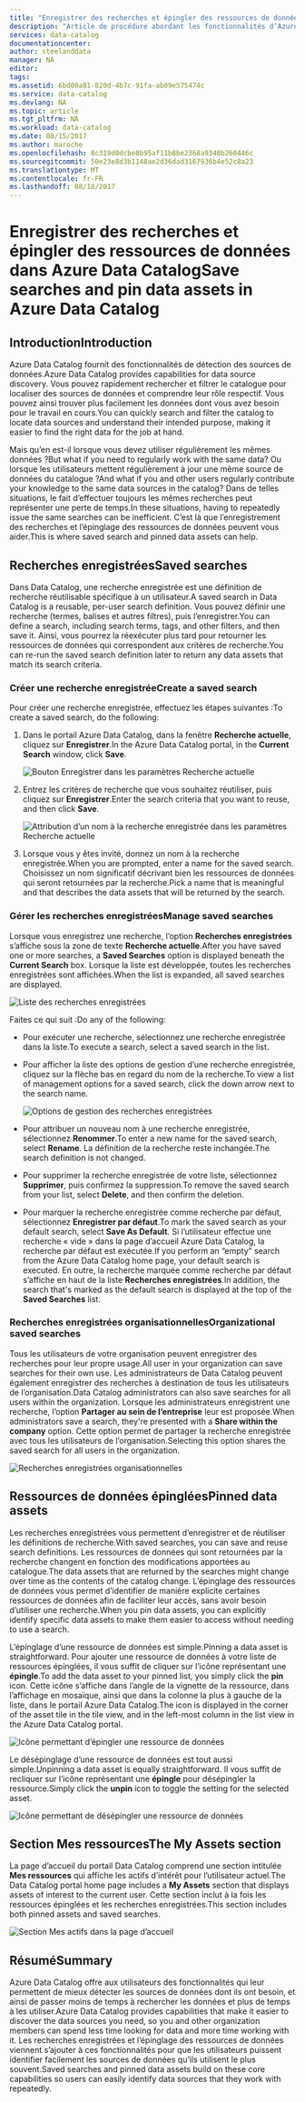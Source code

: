 ```yaml
---
title: "Enregistrer des recherches et épingler des ressources de données dans Azure Data Catalog | Microsoft Docs"
description: "Article de procédure abordant les fonctionnalités d’Azure Data Catalog permettant d’enregistrer des sources de données et des ressources de données en vue d’une utilisation ultérieure."
services: data-catalog
documentationcenter: 
author: steelanddata
manager: NA
editor: 
tags: 
ms.assetid: 6bd00a81-820d-4b7c-91fa-ab09e575474c
ms.service: data-catalog
ms.devlang: NA
ms.topic: article
ms.tgt_pltfrm: NA
ms.workload: data-catalog
ms.date: 08/15/2017
ms.author: maroche
ms.openlocfilehash: 8c319d0dcbe8b95af11b8be2368a9348b260446c
ms.sourcegitcommit: 50e23e8d3b1148ae2d36dad3167936b4e52c8a23
ms.translationtype: MT
ms.contentlocale: fr-FR
ms.lasthandoff: 08/18/2017
---
```

# <a name="save-searches-and-pin-data-assets-in-azure-data-catalog"></a><span data-ttu-id="d097a-103">Enregistrer des recherches et épingler des ressources de données dans Azure Data Catalog</span><span class="sxs-lookup"><span data-stu-id="d097a-103">Save searches and pin data assets in Azure Data Catalog</span></span>
## <a name="introduction"></a><span data-ttu-id="d097a-104">Introduction</span><span class="sxs-lookup"><span data-stu-id="d097a-104">Introduction</span></span>
<span data-ttu-id="d097a-105">Azure Data Catalog fournit des fonctionnalités de détection des sources de données.</span><span class="sxs-lookup"><span data-stu-id="d097a-105">Azure Data Catalog provides capabilities for data source discovery.</span></span> <span data-ttu-id="d097a-106">Vous pouvez rapidement rechercher et filtrer le catalogue pour localiser des sources de données et comprendre leur rôle respectif. Vous pouvez ainsi trouver plus facilement les données dont vous avez besoin pour le travail en cours.</span><span class="sxs-lookup"><span data-stu-id="d097a-106">You can quickly search and filter the catalog to locate data sources and understand their intended purpose, making it easier to find the right data for the job at hand.</span></span>

<span data-ttu-id="d097a-107">Mais qu’en est-il lorsque vous devez utiliser régulièrement les mêmes données ?</span><span class="sxs-lookup"><span data-stu-id="d097a-107">But what if you need to regularly work with the same data?</span></span> <span data-ttu-id="d097a-108">Ou lorsque les utilisateurs mettent régulièrement à jour une même source de données du catalogue ?</span><span class="sxs-lookup"><span data-stu-id="d097a-108">And what if you and other users regularly contribute your knowledge to the same data sources in the catalog?</span></span> <span data-ttu-id="d097a-109">Dans de telles situations, le fait d’effectuer toujours les mêmes recherches peut représenter une perte de temps.</span><span class="sxs-lookup"><span data-stu-id="d097a-109">In these situations, having to repeatedly issue the same searches can be inefficient.</span></span> <span data-ttu-id="d097a-110">C’est là que l’enregistrement des recherches et l’épinglage des ressources de données peuvent vous aider.</span><span class="sxs-lookup"><span data-stu-id="d097a-110">This is where saved search and pinned data assets can help.</span></span>

## <a name="saved-searches"></a><span data-ttu-id="d097a-111">Recherches enregistrées</span><span class="sxs-lookup"><span data-stu-id="d097a-111">Saved searches</span></span>
<span data-ttu-id="d097a-112">Dans Data Catalog, une recherche enregistrée est une définition de recherche réutilisable spécifique à un utilisateur.</span><span class="sxs-lookup"><span data-stu-id="d097a-112">A saved search in Data Catalog is a reusable, per-user search definition.</span></span> <span data-ttu-id="d097a-113">Vous pouvez définir une recherche (termes, balises et autres filtres), puis l’enregistrer.</span><span class="sxs-lookup"><span data-stu-id="d097a-113">You can define a search, including search terms, tags, and other filters, and then save it.</span></span> <span data-ttu-id="d097a-114">Ainsi, vous pourrez la réexécuter plus tard pour retourner les ressources de données qui correspondent aux critères de recherche.</span><span class="sxs-lookup"><span data-stu-id="d097a-114">You can re-run the saved search definition later to return any data assets that match its search criteria.</span></span>

### <a name="create-a-saved-search"></a><span data-ttu-id="d097a-115">Créer une recherche enregistrée</span><span class="sxs-lookup"><span data-stu-id="d097a-115">Create a saved search</span></span>
<span data-ttu-id="d097a-116">Pour créer une recherche enregistrée, effectuez les étapes suivantes :</span><span class="sxs-lookup"><span data-stu-id="d097a-116">To create a saved search, do the following:</span></span>
1. <span data-ttu-id="d097a-117">Dans le portail Azure Data Catalog, dans la fenêtre **Recherche actuelle**, cliquez sur **Enregistrer**.</span><span class="sxs-lookup"><span data-stu-id="d097a-117">In the Azure Data Catalog portal, in the **Current Search** window, click **Save**.</span></span> 

    ![Bouton Enregistrer dans les paramètres Recherche actuelle](./media/data-catalog-how-to-save-pin/01-save-option.png) 

2. <span data-ttu-id="d097a-119">Entrez les critères de recherche que vous souhaitez réutiliser, puis cliquez sur **Enregistrer**.</span><span class="sxs-lookup"><span data-stu-id="d097a-119">Enter the search criteria that you want to reuse, and then click **Save**.</span></span>

    ![Attribution d’un nom à la recherche enregistrée dans les paramètres Recherche actuelle](./media/data-catalog-how-to-save-pin/02-name.png)

3. <span data-ttu-id="d097a-121">Lorsque vous y êtes invité, donnez un nom à la recherche enregistrée.</span><span class="sxs-lookup"><span data-stu-id="d097a-121">When you are prompted, enter a name for the saved search.</span></span> <span data-ttu-id="d097a-122">Choisissez un nom significatif décrivant bien les ressources de données qui seront retournées par la recherche.</span><span class="sxs-lookup"><span data-stu-id="d097a-122">Pick a name that is meaningful and that describes the data assets that will be returned by the search.</span></span>

### <a name="manage-saved-searches"></a><span data-ttu-id="d097a-123">Gérer les recherches enregistrées</span><span class="sxs-lookup"><span data-stu-id="d097a-123">Manage saved searches</span></span>
<span data-ttu-id="d097a-124">Lorsque vous enregistrez une recherche, l’option **Recherches enregistrées** s’affiche sous la zone de texte **Recherche actuelle**.</span><span class="sxs-lookup"><span data-stu-id="d097a-124">After you have saved one or more searches, a **Saved Searches** option is displayed beneath the **Current Search** box.</span></span> <span data-ttu-id="d097a-125">Lorsque la liste est développée, toutes les recherches enregistrées sont affichées.</span><span class="sxs-lookup"><span data-stu-id="d097a-125">When the list is expanded, all saved searches are displayed.</span></span>

 ![Liste des recherches enregistrées](./media/data-catalog-how-to-save-pin/03-list.png)

<span data-ttu-id="d097a-127">Faites ce qui suit :</span><span class="sxs-lookup"><span data-stu-id="d097a-127">Do any of the following:</span></span>

* <span data-ttu-id="d097a-128">Pour exécuter une recherche, sélectionnez une recherche enregistrée dans la liste.</span><span class="sxs-lookup"><span data-stu-id="d097a-128">To execute a search, select a saved search in the list.</span></span>

* <span data-ttu-id="d097a-129">Pour afficher la liste des options de gestion d’une recherche enregistrée, cliquez sur la flèche bas en regard du nom de la recherche.</span><span class="sxs-lookup"><span data-stu-id="d097a-129">To view a list of management options for a saved search, click the down arrow next to the search name.</span></span>

    ![Options de gestion des recherches enregistrées](./media/data-catalog-how-to-save-pin/04-managing.png)

* <span data-ttu-id="d097a-131">Pour attribuer un nouveau nom à une recherche enregistrée, sélectionnez **Renommer**.</span><span class="sxs-lookup"><span data-stu-id="d097a-131">To enter a new name for the saved search, select **Rename**.</span></span> <span data-ttu-id="d097a-132">La définition de la recherche reste inchangée.</span><span class="sxs-lookup"><span data-stu-id="d097a-132">The search definition is not changed.</span></span>

* <span data-ttu-id="d097a-133">Pour supprimer la recherche enregistrée de votre liste, sélectionnez **Supprimer**, puis confirmez la suppression.</span><span class="sxs-lookup"><span data-stu-id="d097a-133">To remove the saved search from your list, select **Delete**, and then confirm the deletion.</span></span>

* <span data-ttu-id="d097a-134">Pour marquer la recherche enregistrée comme recherche par défaut, sélectionnez **Enregistrer par défaut**.</span><span class="sxs-lookup"><span data-stu-id="d097a-134">To mark the saved search as your default search, select **Save As Default**.</span></span> <span data-ttu-id="d097a-135">Si l’utilisateur effectue une recherche « vide » dans la page d’accueil Azure Data Catalog, la recherche par défaut est exécutée.</span><span class="sxs-lookup"><span data-stu-id="d097a-135">If you perform an “empty” search from the Azure Data Catalog home page, your default search is executed.</span></span> <span data-ttu-id="d097a-136">En outre, la recherche marquée comme recherche par défaut s’affiche en haut de la liste **Recherches enregistrées**.</span><span class="sxs-lookup"><span data-stu-id="d097a-136">In addition, the search that's marked as the default search is displayed at the top of the **Saved Searches** list.</span></span>

### <a name="organizational-saved-searches"></a><span data-ttu-id="d097a-137">Recherches enregistrées organisationnelles</span><span class="sxs-lookup"><span data-stu-id="d097a-137">Organizational saved searches</span></span>
<span data-ttu-id="d097a-138">Tous les utilisateurs de votre organisation peuvent enregistrer des recherches pour leur propre usage.</span><span class="sxs-lookup"><span data-stu-id="d097a-138">All user in your organization can save searches for their own use.</span></span> <span data-ttu-id="d097a-139">Les administrateurs de Data Catalog peuvent également enregistrer des recherches à destination de tous les utilisateurs de l’organisation.</span><span class="sxs-lookup"><span data-stu-id="d097a-139">Data Catalog administrators can also save searches for all users within the organization.</span></span> <span data-ttu-id="d097a-140">Lorsque les administrateurs enregistrent une recherche, l’option **Partager au sein de l’entreprise** leur est proposée.</span><span class="sxs-lookup"><span data-stu-id="d097a-140">When administrators save a search, they're presented with a **Share within the company** option.</span></span> <span data-ttu-id="d097a-141">Cette option permet de partager la recherche enregistrée avec tous les utilisateurs de l’organisation.</span><span class="sxs-lookup"><span data-stu-id="d097a-141">Selecting this option shares the saved search for all users in the organization.</span></span>

 ![Recherches enregistrées organisationnelles](./media/data-catalog-how-to-save-pin/08-organizational-saved-search.png)

## <a name="pinned-data-assets"></a><span data-ttu-id="d097a-143">Ressources de données épinglées</span><span class="sxs-lookup"><span data-stu-id="d097a-143">Pinned data assets</span></span>
<span data-ttu-id="d097a-144">Les recherches enregistrées vous permettent d’enregistrer et de réutiliser les définitions de recherche.</span><span class="sxs-lookup"><span data-stu-id="d097a-144">With saved searches, you can save and reuse search definitions.</span></span> <span data-ttu-id="d097a-145">Les ressources de données qui sont retournées par la recherche changent en fonction des modifications apportées au catalogue.</span><span class="sxs-lookup"><span data-stu-id="d097a-145">The data assets that are returned by the searches might change over time as the contents of the catalog change.</span></span> <span data-ttu-id="d097a-146">L’épinglage des ressources de données vous permet d’identifier de manière explicite certaines ressources de données afin de faciliter leur accès, sans avoir besoin d’utiliser une recherche.</span><span class="sxs-lookup"><span data-stu-id="d097a-146">When you pin data assets, you can explicitly identify specific data assets to make them easier to access without needing to use a search.</span></span>

<span data-ttu-id="d097a-147">L’épinglage d’une ressource de données est simple.</span><span class="sxs-lookup"><span data-stu-id="d097a-147">Pinning a data asset is straightforward.</span></span> <span data-ttu-id="d097a-148">Pour ajouter une ressource de données à votre liste de ressources épinglées, il vous suffit de cliquer sur l’icône représentant une **épingle**.</span><span class="sxs-lookup"><span data-stu-id="d097a-148">To add the data asset to your pinned list, you simply click the **pin** icon.</span></span> <span data-ttu-id="d097a-149">Cette icône s’affiche dans l’angle de la vignette de la ressource, dans l’affichage en mosaïque, ainsi que dans la colonne la plus à gauche de la liste, dans le portail Azure Data Catalog.</span><span class="sxs-lookup"><span data-stu-id="d097a-149">The icon is displayed in the corner of the asset tile in the tile view, and in the left-most column in the list view in the Azure Data Catalog portal.</span></span>

![Icône permettant d’épingler une ressource de données](./media/data-catalog-how-to-save-pin/05-pinning.png)

<span data-ttu-id="d097a-151">Le désépinglage d’une ressource de données est tout aussi simple.</span><span class="sxs-lookup"><span data-stu-id="d097a-151">Unpinning a data asset is equally straightforward.</span></span> <span data-ttu-id="d097a-152">Il vous suffit de recliquer sur l’icône représentant une **épingle** pour désépingler la ressource.</span><span class="sxs-lookup"><span data-stu-id="d097a-152">Simply click the **unpin** icon to toggle the setting for the selected asset.</span></span>

![Icône permettant de désépingler une ressource de données](./media/data-catalog-how-to-save-pin/06-unpinning.png)

## <a name="the-my-assets-section"></a><span data-ttu-id="d097a-154">Section Mes ressources</span><span class="sxs-lookup"><span data-stu-id="d097a-154">The My Assets section</span></span>
<span data-ttu-id="d097a-155">La page d’accueil du portail Data Catalog comprend une section intitulée **Mes ressources** qui affiche les actifs d’intérêt pour l’utilisateur actuel.</span><span class="sxs-lookup"><span data-stu-id="d097a-155">The Data Catalog portal home page includes a **My Assets** section that displays assets of interest to the current user.</span></span> <span data-ttu-id="d097a-156">Cette section inclut à la fois les ressources épinglées et les recherches enregistrées.</span><span class="sxs-lookup"><span data-stu-id="d097a-156">This section includes both pinned assets and saved searches.</span></span>

![Section Mes actifs dans la page d’accueil](./media/data-catalog-how-to-save-pin/07-my-assets.png)

## <a name="summary"></a><span data-ttu-id="d097a-158">Résumé</span><span class="sxs-lookup"><span data-stu-id="d097a-158">Summary</span></span>
<span data-ttu-id="d097a-159">Azure Data Catalog offre aux utilisateurs des fonctionnalités qui leur permettent de mieux détecter les sources de données dont ils ont besoin, et ainsi de passer moins de temps à rechercher les données et plus de temps à les utiliser.</span><span class="sxs-lookup"><span data-stu-id="d097a-159">Azure Data Catalog provides capabilities that make it easier to discover the data sources you need, so you and other organization members can spend less time looking for data and more time working with it.</span></span> <span data-ttu-id="d097a-160">Les recherches enregistrées et l’épinglage des ressources de données viennent s’ajouter à ces fonctionnalités pour que les utilisateurs puissent identifier facilement les sources de données qu’ils utilisent le plus souvent.</span><span class="sxs-lookup"><span data-stu-id="d097a-160">Saved searches and pinned data assets build on these core capabilities so users can easily identify data sources that they work with repeatedly.</span></span>
